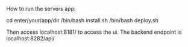 How to run the servers app:

cd enter/your/app/dir
/bin/bash install.sh
/bin/bash deploy.sh

Then access localhost:8181/ to access the ui. The backend endpoint is localhost:8282/api/
